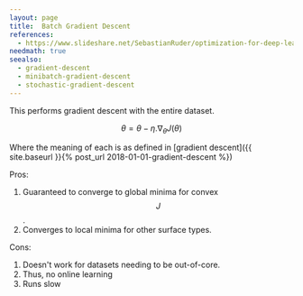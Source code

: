```yaml
---
layout: page
title:  Batch Gradient Descent
references:
  - https://www.slideshare.net/SebastianRuder/optimization-for-deep-learning
needmath: true
seealso:
  - gradient-descent
  - minibatch-gradient-descent
  - stochastic-gradient-descent
---
```

This performs gradient descent with the entire dataset.

$$ \theta = \theta - \eta . \nabla_{\theta} J(\theta) $$

Where the meaning of each is as defined in
[gradient descent]({{ site.baseurl }}{% post_url 2018-01-01-gradient-descent %})

Pros:
1. Guaranteed to converge to global minima for convex $$J$$.
2. Converges to local minima for other surface types.

Cons:
1. Doesn't work for datasets needing to be out-of-core.
2. Thus, no online learning
3. Runs slow
